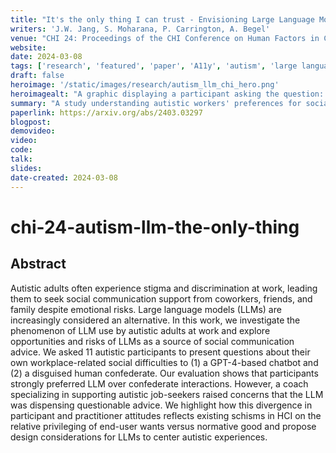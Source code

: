 ```yaml
---
title: "It's the only thing I can trust - Envisioning Large Language Model Use by Autistic Workers for Communication Assistance"
writers: 'J.W. Jang, S. Moharana, P. Carrington, A. Begel'
venue: "CHI 24: Proceedings of the CHI Conference on Human Factors in Computing Systems"
website:
date: 2024-03-08
tags: ['research', 'featured', 'paper', 'A11y', 'autism', 'large language models', 'human-ai interaction', 'workplace', 'social communication']
draft: false
heroimage: '/static/images/research/autism_llm_chi_hero.png'
heroimagealt: "A graphic displaying a participant asking the question: I'm about to go to a conference. How do I go about forming connections?, and two replies, one from a robot and one from a human are juxtaposed."
summary: "A study understanding autistic workers' preferences for social advice from LLMs, and sociotechnical implications from findings that LLM advice was indeed preferred over a humans'."
paperlink: https://arxiv.org/abs/2403.03297
blogpost:
demovideo:
video:
code:
talk:
slides:
date-created: 2024-03-08
---
```

# chi-24-autism-llm-the-only-thing

## Abstract

Autistic adults often experience stigma and discrimination at work, leading them to seek social communication support from coworkers, friends, and family despite emotional risks. Large language models (LLMs) are increasingly considered an alternative. In this work, we investigate the phenomenon of LLM use by autistic adults at work and explore opportunities and risks of LLMs as a source of social communication advice. We asked 11 autistic participants to present questions about their own workplace-related social difficulties to (1) a GPT-4-based chatbot and (2) a disguised human confederate. Our evaluation shows that participants strongly preferred LLM over confederate interactions. However, a coach specializing in supporting autistic job-seekers raised concerns that the LLM was dispensing questionable advice. We highlight how this divergence in participant and practitioner attitudes reflects existing schisms in HCI on the relative privileging of end-user wants versus normative good and propose design considerations for LLMs to center autistic experiences.